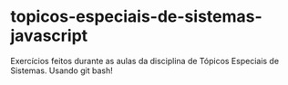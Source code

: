 # topicos-especiais-de-sistemas-javascript
Exercícios feitos durante as aulas da disciplina de Tópicos Especiais de Sistemas.
Usando git bash!

